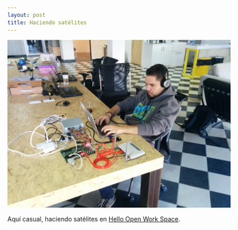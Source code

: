 ```yaml
---
layout: post
title: Haciendo satélites
---
```

<img class="center" src="/assets/images/photos/satellites-at-hello.jpg" alt="Programando satelites">

Aquí casual, haciendo satélites en <a href="http://sayhello.mx">Hello Open Work Space</a>.
